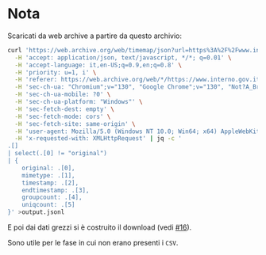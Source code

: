 # Nota

Scaricati da web archive a partire da questo archivio:

```bash
curl 'https://web.archive.org/web/timemap/json?url=https%3A%2F%2Fwww.interno.gov.it%2Fsites%2Fdefault%2Ffiles&matchType=prefix&collapse=urlkey&output=json&fl=original%2Cmimetype%2Ctimestamp%2Cendtimestamp%2Cgroupcount%2Cuniqcount&filter=%21statuscode%3A%5B45%5D..&limit=10000&_=1731313541311&filter=original:.*omicid.*' \
  -H 'accept: application/json, text/javascript, */*; q=0.01' \
  -H 'accept-language: it,en-US;q=0.9,en;q=0.8' \
  -H 'priority: u=1, i' \
  -H 'referer: https://web.archive.org/web/*/https://www.interno.gov.it/sites/default/files*' \
  -H 'sec-ch-ua: "Chromium";v="130", "Google Chrome";v="130", "Not?A_Brand";v="99"' \
  -H 'sec-ch-ua-mobile: ?0' \
  -H 'sec-ch-ua-platform: "Windows"' \
  -H 'sec-fetch-dest: empty' \
  -H 'sec-fetch-mode: cors' \
  -H 'sec-fetch-site: same-origin' \
  -H 'user-agent: Mozilla/5.0 (Windows NT 10.0; Win64; x64) AppleWebKit/537.36 (KHTML, like Gecko) Chrome/130.0.0.0 Safari/537.36' \
  -H 'x-requested-with: XMLHttpRequest' | jq -c '
.[]
| select(.[0] != "original")
| {
    original: .[0],
    mimetype: .[1],
    timestamp: .[2],
    endtimestamp: .[3],
    groupcount: .[4],
    uniqcount: .[5]
}' >output.jsonl
```

E poi dai dati grezzi si è costruito il download (vedi [#16](https://github.com/aborruso/archivioDatiPubbliciPreziosi/issues/16)).

Sono utile per le fase in cui non erano presenti i `CSV`.

